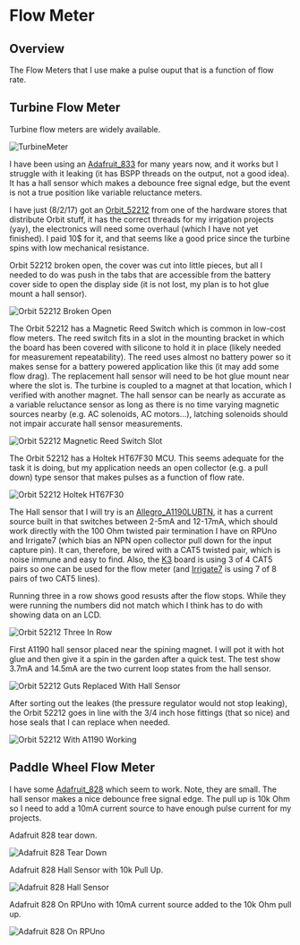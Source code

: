 # Flow Meter

## Overview

The Flow Meters that I use make a pulse ouput that is a function of flow rate.


## Turbine Flow Meter

Turbine flow meters are widely available.

![TurbineMeter](./images/turbineMeter.png)

I have been using an [Adafruit_833] for many years now, and it works but I struggle with it leaking (it has BSPP threads on the output, not a good idea). It has a hall sensor which makes a debounce free signal edge, but the event is not a true position like variable reluctance meters.

[Adafruit_833]: https://www.adafruit.com/product/833

I have just (8/2/17) got an [Orbit_52212] from one of the hardware stores that distribute Orbit stuff, it has the correct threads for my irrigation projects (yay), the electronics will need some overhaul (which I have not yet finished). I paid 10$ for it, and that seems like a good price since the turbine spins with low mechanical resistance. 

[Orbit_52212]: http://www.homedepot.com/p/Orbit-Water-Flow-Meter-52212/205489792

Orbit 52212 broken open, the cover was cut into little pieces, but all I needed to do was push in the tabs that are accessible from the battery cover side to open the display side (it is not lost, my plan is to hot glue mount a hall sensor).  

![Orbit 52212 Broken Open](./images/Orbit_52212_BrokenOpen.jpg)

The Orbit 52212 has a Magnetic Reed Switch which is common in low-cost flow meters. The reed switch fits in a slot in the mounting bracket in which the board has been covered with silicone to hold it in place (likely needed for measurement repeatability). The reed uses almost no battery power so it makes sense for a battery powered application like this (it may add some flow drag). The replacement hall sensor will need to be hot glue mount near where the slot is. The turbine is coupled to a magnet at that location, which I verified with another magnet. The hall sensor can be nearly as accurate as a variable reluctance sensor as long as there is no time varying magnetic sources nearby (e.g. AC solenoids, AC motors...), latching solenoids should not impair accurate hall sensor measurements. 

![Orbit 52212 Magnetic Reed Switch Slot](./images/Orbit_52212_MagneticReedSwitchSlot.jpg)

The Orbit 52212 has a Holtek HT67F30 MCU. This seems adequate for the task it is doing, but my application needs an open collector (e.g. a pull down) type sensor that makes pulses as a function of flow rate. 

![Orbit 52212 Holtek HT67F30](./images/Orbit_52212_Holtek_HT67F30.jpg)

The Hall sensor that I will try is an [Allegro_A1190LUBTN], it has a current source built in that switches between 2-5mA and 12-17mA, which should work directly with the 100 Ohm twisted pair termination I have on RPUno and Irrigate7 (which bias an NPN open collector pull down for the input capture pin). It can, therefore, be wired with a CAT5 twisted pair, which is noise immune and easy to find. Also, the [K3] board is using 3 of 4 CAT5 pairs so one can be used for the flow meter (and [Irrigate7] is using 7 of 8 pairs of two CAT5 lines). 

[Allegro_A1190LUBTN]: https://www.digikey.com/product-detail/en/allegro-microsystems-llc/A1190LUBTN-T/620-1812-1-ND/6174509
[K3]: https://github.com/epccs/Driver/tree/master/K3
[Irrigate7]: https://github.com/epccs/Irrigate7

Running three in a row shows good resusts after the flow stops. While they were running the numbers did not match which I think has to do with showing data on an LCD.

![Orbit 52212 Three In Row](./images/Orbit_52212_ThreeInRow.jpg)

First A1190 hall sensor placed near the spining magnet. I will pot it with hot glue and then give it a spin in the garden after a quick test. The test show 3.7mA and 14.5mA are the two current loop states from the hall sensor.

![Orbit 52212 Guts Replaced With Hall Sensor](./images/Orbit_52212_With_A1190.jpg)

After sorting out the leakes (the pressure regulator would not stop leaking), the Orbit 52212 goes in line with the 3/4 inch hose fittings (that so nice) and hose seals that I can replace when needed. 

![Orbit 52212 With A1190 Working](./images/Orbit_52212_WithA1190InUse.jpg)


## Paddle Wheel Flow Meter

I have some [Adafruit_828] which seem to work. Note, they are small. The hall sensor makes a nice debounce free signal edge. The pull up is 10k Ohm so I need to add a 10mA current source to have enough pulse current for my projects.

[Adafruit_828]: https://www.adafruit.com/product/828

Adafruit 828 tear down.

![Adafruit 828 Tear Down](./images/AF828tearDown.jpg)

Adafruit 828 Hall Sensor with 10k Pull Up.

![Adafruit 828 Hall Sensor](./images/AF828HallSensor.jpg)

Adafruit 828 On RPUno with 10mA current source added to the 10k Ohm pull up.

![Adafruit 828 On RPUno](./images/AF828OnRPUno^5.jpg)

